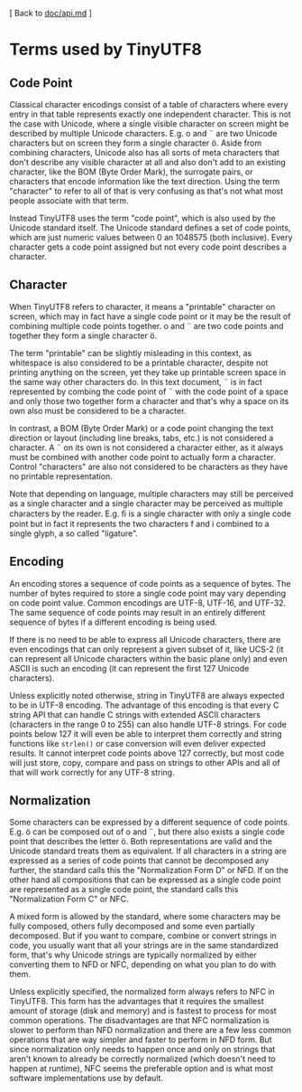 [ Back to [doc/api.md](api.md) ]

Terms used by TinyUTF8
======================

Code Point
----------

Classical character encodings consist of a table of characters where every entry in that table represents exactly one independent character. This is not the case with Unicode, where a single visible character on screen might be described by multiple Unicode characters. E.g. o and ¨ are two Unicode characters but on screen they form a single character ö. Aside from combining characters, Unicode also has all sorts of meta characters that don't describe any visible character at all and also don't add to an existing character, like the BOM (Byte Order Mark), the surrogate pairs, or characters that encode information like the text direction. Using the term "character" to refer to all of that is very confusing as that's not what most people associate with that term.

Instead TinyUTF8 uses the term "code point", which is also used by the Unicode standard itself. The Unicode standard defines a set of code points, which are just numeric values between 0 an 1048575 (both inclusive). Every character gets a code point assigned but not every code point describes a character.


Character
---------

When TinyUTF8 refers to character, it means a "printable" character on screen, which may in fact have a single code point or it may be the result of combining multiple code points together. o and ¨ are two code points and together they form a single character ö.

The term "printable" can be slightly misleading in this context, as whitespace is also considered to be a printable character, despite not printing anything on the screen, yet they take up printable screen space in the same way other characters do. In this text document, ¨ is in fact represented by combing the code point of ¨ with the code point of a space and only those two together form a character and that's why a space on its own also must be considered to be a character.

In contrast, a BOM (Byte Order Mark) or a code point changing the text direction or layout (including line breaks, tabs, etc.) is not considered a character. A ¨ on its own is not considered a character either, as it always must be combined with another code point to actually form a character. Control "characters" are also not considered to be characters as they have no printable representation.

Note that depending on language, multiple characters may still be perceived as a single character and a single character may be perceived as multiple characters by the reader. E.g. ﬁ is a single character with only a single code point but in fact it represents the two characters f and i combined to a single glyph, a so called "ligature".


Encoding
--------

An encoding stores a sequence of code points as a sequence of bytes. The number of bytes required to store a single code point may vary depending on code point value. Common encodings are UTF-8, UTF-16, and UTF-32. The same sequence of code points may result in an entirely different sequence of bytes if a different encoding is being used.

If there is no need to be able to express all Unicode characters, there are even encodings that can only represent a given subset of it, like UCS-2 (it can represent all Unicode characters within the basic plane only) and even ASCII is such an encoding (it can represent the first 127 Unicode characters).

Unless explicitly noted otherwise, string in TinyUTF8 are always expected to be in UTF-8 encoding. The advantage of this encoding is that every C string API that can handle C strings with extended ASCII characters (characters in the range 0 to 255) can also handle UTF-8 strings. For code points below 127 it will even be able to interpret them correctly and string functions like `strlen()` or case conversion will even deliver expected results. It cannot interpret code points above 127 correctly, but most code will just store, copy, compare and pass on strings to other APIs and all of that will work correctly for any UTF-8 string.


Normalization
-------------

Some characters can be expressed by a different sequence of code points. E.g. ö can be composed out of o and ¨, but there also exists a single code point that describes the letter ö. Both representations are valid and the Unicode standard treats them as equivalent. If all characters in a string are expressed as a series of code points that cannot be decomposed any further, the standard calls this the "Normalization Form D" or NFD. If on the other hand all compositions that can be expressed as a single code point are represented as a single code point, the standard calls this "Normalization Form C" or NFC.

A mixed form is allowed by the standard, where some characters may be fully composed, others fully decomposed and some even partially decomposed. But if you want to compare, combine or convert strings in code, you usually want that all your strings are in the same standardized form, that's why Unicode strings are typically normalized by either converting them to NFD or NFC, depending on what you plan to do with them.

Unless explicitly specified, the normalized form always refers to NFC in TinyUTF8. This form has the advantages that it requires the smallest amount of storage (disk and memory) and is fastest to process for most common operations. The disadvantages are that NFC normalization is slower to perform than NFD normalization and there are a few less common operations that are way simpler and faster to perform in NFD form. But since normalization only needs to happen once and only on strings that aren't known to already be correctly normalized (which doesn't need to happen at runtime), NFC seems the preferable option and is what most software implementations use by default.